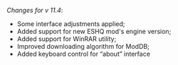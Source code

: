 _Changes for v 11.4_:
- Some interface adjustments applied;
- Added support for new ESHQ mod's engine version;
- Added support for WinRAR utility;
- Improved downloading algorithm for ModDB;
- Added keyboard control for “about” interface
